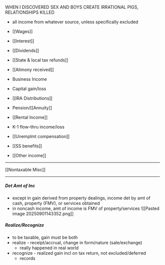 WHEN I DISCOVERED SEX AND BOYS CREATE IRRATIONAL PIGS, RELATIONSHIPS KILLED 
- all income from whatever source, unless specifically excluded

- [[Wages]]
- [[Interest]]
- [[Dividends]]
- [[State & local tax refunds]]
- [[Alimony received]]
- Business Income
- Capital gain/loss
- [[IRA Distributions]]
- Pension/[[Annuity]]
- [[Rental Income]]
- K-1 flow-thru income/loss
- [[Unemplmt compensation]]
- [[SS benefits]]
- [[Other income]]



___
[[Nontaxable Misc]]
___

##### Det Amt of Inc
- except in gain derived from property dealings, income det by amt of cash, property (FMV), or services obtained
- in noncash income, amt of income is FMV of property/services
![[Pasted image 20250901143352.png]]

##### Realize/Recognize
- to be taxable, gain must be both
- realize - receipt/accrual, change in form/nature (sale/exchange)
	- really happened in real world
- recognize - realized gain incl on tax return, not excluded/deferred
	- records